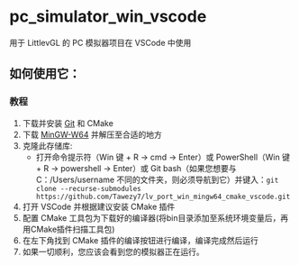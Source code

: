 # pc_simulator_win_vscode

用于 LittlevGL 的 PC 模拟器项目在 VSCode 中使用

## 如何使用它：
###  教程
1) 下载并安装 [Git](https://git-scm.com/downloads) 和 CMake
2) 下载 [MinGW-W64](https://github.com/niXman/mingw-builds-binaries/releases/download/13.2.0-rt_v11-rev0/x86_64-13.2.0-release-posix-seh-ucrt-rt_v11-rev0.7z) 并解压至合适的地方
3) 克隆此存储库:
    - 打开命令提示符（Win 键 + R -> cmd -> Enter）或 PowerShell（Win 键 + R -> powershell -> Enter）或 Git bash（如果您想要与 C：/Users/username 不同的文件夹，则必须导航到它）并键入：`git clone --recurse-submodules https://github.com/Tawezy7/lv_port_win_mingw64_cmake_vscode.git`
5) 打开 VSCode 并根据建议安装 CMake 插件
6) 配置 CMake 工具包为下载好的编译器(将bin目录添加至系统环境变量后，再用CMake插件扫描工具包)
7) 在左下角找到 CMake 插件的编译按钮进行编译，编译完成然后运行
8) 如果一切顺利，您应该会看到您的模拟器正在运行。
